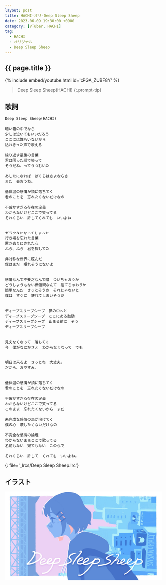 ```yaml
---
layout: post
title: HACHI-オリ-Deep Sleep Sheep
date: 2023-06-09 19:30:00 +0900
category: [VTuber, HACHI]
tag: 
  - HACHI
  - オリジナル
  - Deep Sleep Sheep
---
```


## {{ page.title }}

{% include embed/youtube.html id='cPGA_ZUBF8Y' %}

> Deep Sleep Sheep(HACHI)
{:.prompt-tip}

## 歌詞

```
Deep Sleep Sheep(HACHI)

暗い箱の中でなら
少しは泣いてもいいだろう
ここには誰もいないから
枯れきった声で歌える

繰り返す最後の言葉
君は困った顔で笑って
そうだね、ってうつむいた

あしたになれば　ぼくらはさよならさ　
また　会おうね。

低体温の感情が頬に落ちてく
君のことを　忘れたくないだけなの

不確かすぎる存在の定義
わからないけどここで笑ってる
それくらい　許してくれても　いいよね


ガラクタになってしまった
行き場を忘れた言葉
置き去りにされた心
ふら、ふら　君を探してた

非対称な世界に眩んだ
僕はまだ　眠れそうにないよ


感情なんて不要だなんて嘘　ついちゃおうか
どうしようもない価値観なんて　捨てちゃおうか
簡単なんだ　きっとそうさ　それじゃないと
僕は　すぐに　壊れてしまいそうだ


ディープスリープシープ　夢の中へと
ディープスリープシープ　ここにある鼓動
ディープスリープシープ　止まる前に　そう
ディープスリープシープ


見えなくなって　落ちてく
今　僕がなにかさえ　わからなくなって　でも


明日は来るよ　きっとね　大丈夫。
だから、おやすみ。


低体温の感情が頬に落ちてく
君のことを　忘れたくないだけなの

不確かすぎる存在の定義
わからないけどここで笑ってる
このまま　忘れたくないから　まだ

未完成な感情の恋が溶けてく
僕の心　壊したくないだけなの

不完全な感情の論理
わからないままここで歌ってる
名前もない　宛てもない　この心で

それくらい　許して　くれても　いいよね。
```
{: file='_lrcs/Deep Sleep Sheep.lrc'}

## イラスト

![Deep Sleep Sheep](/assets/img/vtuber/hachi/Deep%20Sleep%20Sheep-hachi.jpeg)
